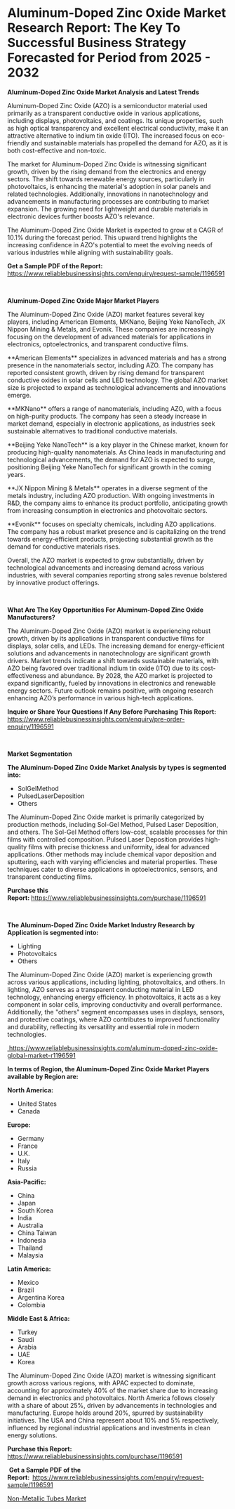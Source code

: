 <p><h1>Aluminum-Doped Zinc Oxide Market Research Report: The Key To Successful Business Strategy Forecasted for Period from 2025 - 2032</h1></p><p><strong>Aluminum-Doped Zinc Oxide Market Analysis and Latest Trends</strong></p>
<p><p>Aluminum-Doped Zinc Oxide (AZO) is a semiconductor material used primarily as a transparent conductive oxide in various applications, including displays, photovoltaics, and coatings. Its unique properties, such as high optical transparency and excellent electrical conductivity, make it an attractive alternative to indium tin oxide (ITO). The increased focus on eco-friendly and sustainable materials has propelled the demand for AZO, as it is both cost-effective and non-toxic.</p><p>The market for Aluminum-Doped Zinc Oxide is witnessing significant growth, driven by the rising demand from the electronics and energy sectors. The shift towards renewable energy sources, particularly in photovoltaics, is enhancing the material's adoption in solar panels and related technologies. Additionally, innovations in nanotechnology and advancements in manufacturing processes are contributing to market expansion. The growing need for lightweight and durable materials in electronic devices further boosts AZO's relevance.</p><p>The Aluminum-Doped Zinc Oxide Market is expected to grow at a CAGR of 10.1% during the forecast period. This upward trend highlights the increasing confidence in AZO's potential to meet the evolving needs of various industries while aligning with sustainability goals.</p></p>
<p><strong>Get a Sample PDF of the Report:&nbsp;</strong> <a href="https://www.reliablebusinessinsights.com/enquiry/request-sample/1196591?utm_campaign=2111&utm_medium=2&utm_source=Github&utm_content=ia&utm_term=22032025&utm_id=aluminum-doped-zinc-oxide">https://www.reliablebusinessinsights.com/enquiry/request-sample/1196591</a></p>
<p>&nbsp;</p>
<p><strong>Aluminum-Doped Zinc Oxide Major Market Players</strong></p>
<p><p>The Aluminum-Doped Zinc Oxide (AZO) market features several key players, including American Elements, MKNano, Beijing Yeke NanoTech, JX Nippon Mining & Metals, and Evonik. These companies are increasingly focusing on the development of advanced materials for applications in electronics, optoelectronics, and transparent conductive films.</p><p>**American Elements** specializes in advanced materials and has a strong presence in the nanomaterials sector, including AZO. The company has reported consistent growth, driven by rising demand for transparent conductive oxides in solar cells and LED technology. The global AZO market size is projected to expand as technological advancements and innovations emerge.</p><p>**MKNano** offers a range of nanomaterials, including AZO, with a focus on high-purity products. The company has seen a steady increase in market demand, especially in electronic applications, as industries seek sustainable alternatives to traditional conductive materials.</p><p>**Beijing Yeke NanoTech** is a key player in the Chinese market, known for producing high-quality nanomaterials. As China leads in manufacturing and technological advancements, the demand for AZO is expected to surge, positioning Beijing Yeke NanoTech for significant growth in the coming years.</p><p>**JX Nippon Mining & Metals** operates in a diverse segment of the metals industry, including AZO production. With ongoing investments in R&D, the company aims to enhance its product portfolio, anticipating growth from increasing consumption in electronics and photovoltaic sectors.</p><p>**Evonik** focuses on specialty chemicals, including AZO applications. The company has a robust market presence and is capitalizing on the trend towards energy-efficient products, projecting substantial growth as the demand for conductive materials rises.</p><p>Overall, the AZO market is expected to grow substantially, driven by technological advancements and increasing demand across various industries, with several companies reporting strong sales revenue bolstered by innovative product offerings.</p></p>
<p>&nbsp;</p>
<p><strong>What Are The Key Opportunities For Aluminum-Doped Zinc Oxide Manufacturers?</strong></p>
<p><p>The Aluminum-Doped Zinc Oxide (AZO) market is experiencing robust growth, driven by its applications in transparent conductive films for displays, solar cells, and LEDs. The increasing demand for energy-efficient solutions and advancements in nanotechnology are significant growth drivers. Market trends indicate a shift towards sustainable materials, with AZO being favored over traditional indium tin oxide (ITO) due to its cost-effectiveness and abundance. By 2028, the AZO market is projected to expand significantly, fueled by innovations in electronics and renewable energy sectors. Future outlook remains positive, with ongoing research enhancing AZO’s performance in various high-tech applications.</p></p>
<p><strong>Inquire or Share Your Questions If Any Before Purchasing This Report:</strong> <a href="https://www.reliablebusinessinsights.com/enquiry/pre-order-enquiry/1196591?utm_campaign=2111&utm_medium=2&utm_source=Github&utm_content=ia&utm_term=22032025&utm_id=aluminum-doped-zinc-oxide">https://www.reliablebusinessinsights.com/enquiry/pre-order-enquiry/1196591</a></p>
<p>&nbsp;</p>
<p><strong>Market Segmentation</strong></p>
<p><strong>The Aluminum-Doped Zinc Oxide Market Analysis by types is segmented into:</strong></p>
<p><ul><li>SolGelMethod</li><li>PulsedLaserDeposition</li><li>Others</li></ul></p>
<p><p>The Aluminum-Doped Zinc Oxide market is primarily categorized by production methods, including Sol-Gel Method, Pulsed Laser Deposition, and others. The Sol-Gel Method offers low-cost, scalable processes for thin films with controlled composition. Pulsed Laser Deposition provides high-quality films with precise thickness and uniformity, ideal for advanced applications. Other methods may include chemical vapor deposition and sputtering, each with varying efficiencies and material properties. These techniques cater to diverse applications in optoelectronics, sensors, and transparent conducting films.</p></p>
<p><strong>Purchase this Report:&nbsp;</strong><a href="https://www.reliablebusinessinsights.com/purchase/1196591?utm_campaign=2111&utm_medium=2&utm_source=Github&utm_content=ia&utm_term=22032025&utm_id=aluminum-doped-zinc-oxide">https://www.reliablebusinessinsights.com/purchase/1196591</a></p>
<p>&nbsp;</p>
<p><strong>The Aluminum-Doped Zinc Oxide Market Industry Research by Application is segmented into:</strong></p>
<p><ul><li>Lighting</li><li>Photovoltaics</li><li>Others</li></ul></p>
<p><p>The Aluminum-Doped Zinc Oxide (AZO) market is experiencing growth across various applications, including lighting, photovoltaics, and others. In lighting, AZO serves as a transparent conducting material in LED technology, enhancing energy efficiency. In photovoltaics, it acts as a key component in solar cells, improving conductivity and overall performance. Additionally, the "others" segment encompasses uses in displays, sensors, and protective coatings, where AZO contributes to improved functionality and durability, reflecting its versatility and essential role in modern technologies.</p></p>
<p><a href="https://www.reliablebusinessinsights.com/aluminum-doped-zinc-oxide-global-market-r1196591?utm_campaign=2111&utm_medium=2&utm_source=Github&utm_content=ia&utm_term=22032025&utm_id=aluminum-doped-zinc-oxide">&nbsp;https://www.reliablebusinessinsights.com/aluminum-doped-zinc-oxide-global-market-r1196591</a></p>
<p><strong>In terms of Region, the Aluminum-Doped Zinc Oxide Market Players available by Region are:</strong></p>
<p>
    <p> <strong> North America: </strong>
        <ul>
            <li>United States</li>
            <li>Canada</li>
        </ul>
        </p> 
    <p> <strong> Europe: </strong>
        <ul>
            <li>Germany</li>
            <li>France</li>
            <li>U.K.</li>
            <li>Italy</li>
            <li>Russia</li>
        </ul>
        </p> 
    <p> <strong> Asia-Pacific: </strong>
        <ul>
            <li>China</li>
            <li>Japan</li>
            <li>South Korea</li>
            <li>India</li>
            <li>Australia</li>
            <li>China Taiwan</li>
            <li>Indonesia</li>
            <li>Thailand</li>
            <li>Malaysia</li>
        </ul>
        </p> 
    <p> <strong> Latin America: </strong>
        <ul>
            <li>Mexico</li>
            <li>Brazil</li>
            <li>Argentina Korea</li>
            <li>Colombia</li>
        </ul>
        </p> 
    <p> <strong> Middle East & Africa: </strong>
        <ul>
            <li>Turkey</li>
            <li>Saudi</li>
            <li>Arabia</li>
            <li>UAE</li>
            <li>Korea</li>
        </ul>
    </p>
    </p>
<p><p>The Aluminum-Doped Zinc Oxide (AZO) market is witnessing significant growth across various regions, with APAC expected to dominate, accounting for approximately 40% of the market share due to increasing demand in electronics and photovoltaics. North America follows closely with a share of about 25%, driven by advancements in technologies and manufacturing. Europe holds around 20%, spurred by sustainability initiatives. The USA and China represent about 10% and 5% respectively, influenced by regional industrial applications and investments in clean energy solutions.</p></p>
<p><strong>Purchase this Report: </strong><a href="https://www.reliablebusinessinsights.com/purchase/1196591?utm_campaign=2111&utm_medium=2&utm_source=Github&utm_content=ia&utm_term=22032025&utm_id=aluminum-doped-zinc-oxide">https://www.reliablebusinessinsights.com/purchase/1196591</a></p>
<p>&nbsp;<strong>Get a Sample PDF of the Report:&nbsp;&nbsp;</strong><a href="https://www.reliablebusinessinsights.com/enquiry/request-sample/1196591?utm_campaign=2111&utm_medium=2&utm_source=Github&utm_content=ia&utm_term=22032025&utm_id=aluminum-doped-zinc-oxide">https://www.reliablebusinessinsights.com/enquiry/request-sample/1196591</a></p>
<p><strong></strong></p>
<p><p><a href="https://github.com/XavierTyler76/Market-Research-Report-List-1/blob/main/non-metallic-tubes-market.md?utm_campaign=2111&utm_medium=2&utm_source=Github&utm_content=ia&utm_term=22032025&utm_id=aluminum-doped-zinc-oxide">Non-Metallic Tubes Market</a></p></p>